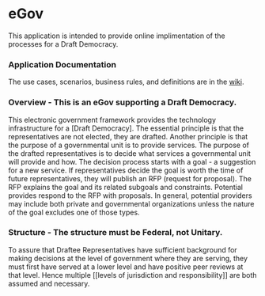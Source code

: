 # eGov
This application is intended to provide online implimentation of the processes for a Draft Democracy.

### Application Documentation
The use cases, scenarios, business rules, and definitions are in the [wiki](https://github.com/RichardAlexanderGreen/eGov/wiki).

### Overview - This is an eGov supporting a Draft Democracy.
This electronic government framework provides the technology infrastructure for a [Draft Democracy].
The essential principle is that the representatives are not elected, they are drafted.
Another principle is that the purpose of a governmental unit is to provide services.
The purpose of the drafted representatives is to decide what services a governmental unit will provide and how.
The decision process starts with a goal - a suggestion for a new service. 
If representatives decide the goal is worth the time of future representatives, they will publish an RFP (request for proposal).
The RFP explains the goal and its related subgoals and constraints.
Potential provides respond to the RFP with proposals.
In general, potential providers may include both private and governmental organizations unless the nature of the goal excludes one of those types. 

### Structure - The structure must be Federal, not Unitary.
To assure that Draftee Representatives have sufficient background for making decisions at the level of government where they are serving, they must first have served at a lower level and have positive peer reviews at that level. 
Hence multiple [[levels of jurisdiction and responsibility]] are both assumed and necessary.

